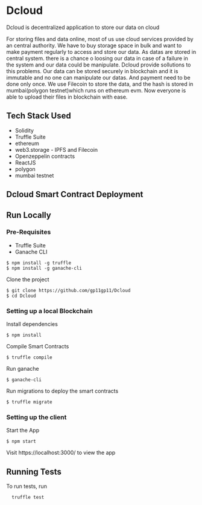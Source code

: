 # Dcloud
Dcloud is decentralized application to store our data on cloud

For storing files and data online, most of us use cloud services provided by an central authority. We have to buy storage space in bulk and want to make payment regularly to access and store our data. As datas are stored in central system. there is a chance o loosing our data in case of a failure in the system and our data could be manipulate.
Dcloud provide sollutions to this problems. Our data can be stored securely in blockchain and it is immutable and no one can manipulate our datas. And payment need to be done only once. We use Filecoin to store the data, and the hash is stored in mumbai(polygon testnet)which runs on ethereum evm. Now everyone is able to upload their files in blockchain with ease.



## Tech Stack Used

- Solidity
- Truffle Suite
- ethereum
- web3.storage - IPFS and Filecoin
- Openzeppelin contracts
- ReactJS
- polygon
- mumbai testnet

## Dcloud Smart Contract Deployment


## Run Locally

### Pre-Requisites

- Truffle Suite
- Ganache CLI

```
$ npm install -g truffle
$ npm install -g ganache-cli
```  
Clone the project

```
$ git clone https://github.com/gp11gp11/Dcloud
$ cd Dcloud
```
### Setting up a local Blockchain
Install dependencies

```
$ npm install
```

Compile Smart Contracts

```
$ truffle compile
```

Run ganache

```
$ ganache-cli
```  

Run migrations to deploy the smart contracts

```
$ truffle migrate
```  

### Setting up the client

Start the App

```
$ npm start
```

Visit https://localhost:3000/ to view the app


## Running Tests

To run tests, run

```
  truffle test
```
